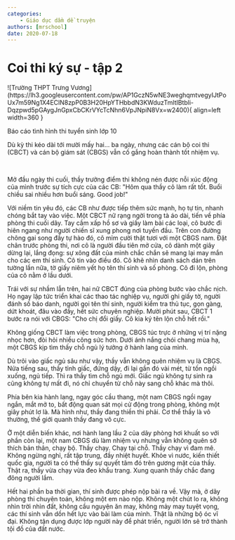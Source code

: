```yaml
---
categories:
    - Giáo dục dầm dề truyện
authors: [mrschool]
date: 2020-07-18
---
```


# Coi thi ký sự - tập 2

<div class="result" markdown>
![Trường THPT Trưng Vương](https://lh3.googleusercontent.com/pw/AP1GczN5wNE3weghqmtvegyIJtPoUx7m59Ng1X4EClN8zpP0B3H20HpYTHbbdN3KWduzTmltIBtbli-Dqzpwd5pGAygJnGpxCbCKrVYcTcNhn6VpJNpiN8Vx=w2400){ align=left width=360 }

Báo cáo tình hình thi tuyển sinh lớp 10

Dù kỳ thi kéo dài tới mười mấy hai… ba ngày, nhưng các cán bộ coi thi (CBCT) và cán bộ giám sát (CBGS) vẫn cố gắng hoàn thành tốt nhiệm vụ.

</div>
<br>

<!-- more -->

Mở đầu ngày thi cuối, thầy trưởng điểm thi không nén được nỗi xúc động của mình trước sự tích cực của các CB: "Hôm qua thầy cô làm rất tốt. Buổi chiều sai nhiều hơn buổi sáng. Good job!"

Với niềm tin yêu đó, các CB như được tiếp thêm sức mạnh, họ tự tin, nhanh chóng bắt tay vào việc. Một CBCT nữ rạng ngời trong tà áo dài, tiến về phía phòng thi cuối dãy. Tay cầm xấp hồ sơ và giấy làm bài các loại, cô bước đi hiên ngang như người chiến sĩ xung phong nơi tuyến đầu. Trên con đường chông gai song đầy tự hào đó, cô mỉm cười thật tươi với một CBGS nam. Đặt chân trước phòng thi, nơi cô là người đầu tiên mở cửa, cô dành một giây dừng lại, lắng đọng: sự xông đất của mình chắc chắn sẽ mang lại may mắn cho các em thí sinh. Cô tin vào điều đó. Cô khẽ nhìn danh sách dán trên tường lần nữa, tờ giấy niêm yết họ tên thí sinh và số phòng. Cô đi lộn, phòng của cô nằm ở lầu dưới.

Trái với sự nhầm lẫn trên, hai nữ CBCT đúng của phòng bước vào chắc nịch. Họ ngay lập tức triển khai các thao tác nghiệp vụ, người ghi giấy tờ, người đánh số báo danh, người gọi tên thí sinh, người kiểm tra thủ tục, gọn gàng, dứt khoát, đâu vào đấy, hết sức chuyên nghiệp. Mười phút sau, CBCT 1 bước ra nói với CBGS: "Cho chị đổi giấy. Cô kia ký tên lộn chỗ hết rồi."

Không giống CBCT làm việc trong phòng, CBGS túc trực ở những vị trí nặng nhọc hơn, đòi hỏi nhiều công sức hơn. Dưới ánh nắng chói chang mùa hạ, một CBGS kịp tìm thấy chỗ ngủ lý tưởng ở hành lang của mình.

Dù trôi vào giấc ngủ sâu như vậy, thầy vẫn không quên nhiệm vụ là CBGS. Nửa tiếng sau, thầy tỉnh giấc, đứng dậy, đi lại gần đó vài mét, từ tốn ngồi xuống, ngủ tiếp. Thì ra thầy tìm chỗ ngủ mới. Giấc ngủ không tự sinh ra cũng không tự mất đi, nó chỉ chuyển từ chỗ này sang chỗ khác mà thôi.

Phía bên kia hành lang, ngay góc cầu thang, một nam CBGS ngồi ngay ngắn, mắt mở to, bất động quan sát mọi cử động trong phòng, không một giây phút lơ là. Mà hình như, thầy đang thiền thì phải. Cơ thể thầy là vô thường, thế giới quanh thầy đang vô cực.

Ở một diễn biến khác, nơi hành lang lầu 2 của dãy phòng hơi khuất so với phần còn lại, một nam CBGS dù làm nhiệm vụ nhưng vẫn không quên sở thích bản thân, chạy bộ. Thầy chạy. Chạy tại chỗ. Thầy chạy vì đam mê. Không ngừng nghỉ, rất tập trung, đầy nhiệt huyết. Khỏe vì nước, kiến thiết quốc gia, người ta có thể thấy sự quyết tâm đó trên gương mặt của thầy. Thật ra, thầy vừa chạy vừa đeo khẩu trang. Xung quanh thầy chắc đang đông người lắm.

Hết hai phần ba thời gian, thí sinh được phép nộp bài ra về. Vậy mà, ở dãy phòng thi chuyên toán, không một em nào nộp. Không một chút lo ra, không nhìn trời nhìn đất, không cầu nguyện ăn may, không mảy may tuyệt vọng, các thí sinh vẫn dồn hết lực vào bài làm của mình. Thật là những bộ óc vĩ đại. Không tận dụng được lớp người này để phát triển, người lớn sẽ trở thành tội đồ của đất nước.